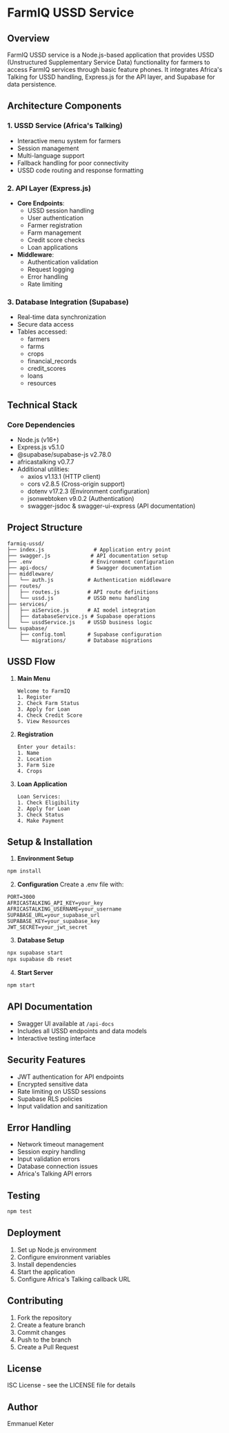# FarmIQ USSD Service

## Overview
FarmIQ USSD service is a Node.js-based application that provides USSD (Unstructured Supplementary Service Data) functionality for farmers to access FarmIQ services through basic feature phones. It integrates Africa's Talking for USSD handling, Express.js for the API layer, and Supabase for data persistence.

## Architecture Components

### 1. USSD Service (Africa's Talking)
- Interactive menu system for farmers
- Session management
- Multi-language support
- Fallback handling for poor connectivity
- USSD code routing and response formatting

### 2. API Layer (Express.js)
- **Core Endpoints**:
  - USSD session handling
  - User authentication
  - Farmer registration
  - Farm management
  - Credit score checks
  - Loan applications
- **Middleware**:
  - Authentication validation
  - Request logging
  - Error handling
  - Rate limiting

### 3. Database Integration (Supabase)
- Real-time data synchronization
- Secure data access
- Tables accessed:
  - farmers
  - farms
  - crops
  - financial_records
  - credit_scores
  - loans
  - resources

## Technical Stack

### Core Dependencies
- Node.js (v16+)
- Express.js v5.1.0
- @supabase/supabase-js v2.78.0
- africastalking v0.7.7
- Additional utilities:
  - axios v1.13.1 (HTTP client)
  - cors v2.8.5 (Cross-origin support)
  - dotenv v17.2.3 (Environment configuration)
  - jsonwebtoken v9.0.2 (Authentication)
  - swagger-jsdoc & swagger-ui-express (API documentation)

## Project Structure
```
farmiq-ussd/
├── index.js                # Application entry point
├── swagger.js             # API documentation setup
├── .env                   # Environment configuration
├── api-docs/              # Swagger documentation
├── middleware/
│   └── auth.js           # Authentication middleware
├── routes/
│   ├── routes.js         # API route definitions
│   └── ussd.js           # USSD menu handling
├── services/
│   ├── aiService.js      # AI model integration
│   ├── databaseService.js # Supabase operations
│   └── ussdService.js    # USSD business logic
└── supabase/
    ├── config.toml       # Supabase configuration
    └── migrations/       # Database migrations
```

## USSD Flow
1. **Main Menu**
   ```
   Welcome to FarmIQ
   1. Register
   2. Check Farm Status
   3. Apply for Loan
   4. Check Credit Score
   5. View Resources
   ```

2. **Registration**
   ```
   Enter your details:
   1. Name
   2. Location
   3. Farm Size
   4. Crops
   ```

3. **Loan Application**
   ```
   Loan Services:
   1. Check Eligibility
   2. Apply for Loan
   3. Check Status
   4. Make Payment
   ```

## Setup & Installation

1. **Environment Setup**
```bash
npm install
```

2. **Configuration**
Create a .env file with:
```env
PORT=3000
AFRICASTALKING_API_KEY=your_key
AFRICASTALKING_USERNAME=your_username
SUPABASE_URL=your_supabase_url
SUPABASE_KEY=your_supabase_key
JWT_SECRET=your_jwt_secret
```

3. **Database Setup**
```bash
npx supabase start
npx supabase db reset
```

4. **Start Server**
```bash
npm start
```

## API Documentation
- Swagger UI available at `/api-docs`
- Includes all USSD endpoints and data models
- Interactive testing interface

## Security Features
- JWT authentication for API endpoints
- Encrypted sensitive data
- Rate limiting on USSD sessions
- Supabase RLS policies
- Input validation and sanitization

## Error Handling
- Network timeout management
- Session expiry handling
- Input validation errors
- Database connection issues
- Africa's Talking API errors

## Testing
```bash
npm test
```

## Deployment
1. Set up Node.js environment
2. Configure environment variables
3. Install dependencies
4. Start the application
5. Configure Africa's Talking callback URL

## Contributing
1. Fork the repository
2. Create a feature branch
3. Commit changes
4. Push to the branch
5. Create a Pull Request

## License
ISC License - see the LICENSE file for details

## Author
Emmanuel Keter